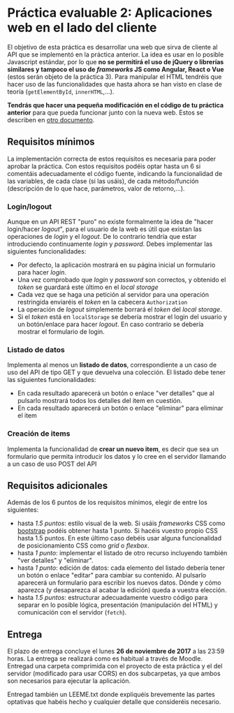 # Práctica evaluable 2: Aplicaciones web en el lado del cliente

El objetivo de esta práctica es desarrollar una web que sirva de cliente al API que se implementó en la práctica anterior. La idea es usar en lo posible Javascript estándar, por lo que **no se permitirá el uso de jQuery o librerías similares y tampoco el uso de *frameworks* JS como Angular, React o Vue** (estos serán objeto de la práctica 3). Para manipular el HTML tendréis que hacer uso de las funcionalidades que hasta ahora se han visto en clase de teoría (`getElementById`, `innerHTML`,...).

**Tendrás que hacer una pequeña modificación en el código de tu práctica anterior** para que pueda funcionar junto con la nueva web. Estos se describen en [otro documento](estructura_proyecto.html).

## Requisitos mínimos

La implementación correcta de estos requisitos es necesaria para poder aprobar la práctica. Con estos requisitos podéis optar hasta un 6 si comentáis adecuadamente el código fuente, indicando la funcionalidad de las variables, de cada clase (si las usáis), de cada método/función (descripción de lo que hace, parámetros, valor de retorno,...).

### Login/logout

Aunque en un API REST "puro" no existe formalmente la idea de "hacer login/hacer *logout*", para el usuario de la web es útil que existan las operaciones de *login* y el *logout*. De lo contrario tendría que estar introduciendo continuamente *login* y *password*. Debes implementar las siguientes funcionalidades:

- Por defecto, la aplicación mostrará en su página inicial un formulario para hacer *login*.  
- Una vez comprobado que *login* y *password* son correctos, y obtenido el *token* se guardará este último en el *local storage*
- Cada vez que se haga una petición al servidor para una operación restringida enviaréis el *token* en la cabecera `Authorization`
- La operación de *logout* simplemente borrará el *token* del *local storage*. 
- Si el *token* está en `localStorage` se debería mostrar el login del usuario y un botón/enlace para hacer *logout*. En caso contrario se debería mostrar el formulario de login.

### Listado de datos

Implementa al menos un **listado de datos**, correspondiente a un caso de uso del API de tipo GET y que devuelva una colección. El listado debe tener las siguientes funcionalidades:

-  En cada resultado aparecerá un botón o enlace "ver detalles" que al pulsarlo mostrará todos los detalles del item en cuestión.
-  En cada resultado aparecerá un botón o enlace "eliminar" para eliminar el item

### Creación de items

Implementa la funcionalidad de **crear un nuevo item**, es decir que sea un formulario que permita introducir los datos y lo cree en el servidor llamando a un caso de uso POST del API

## Requisitos adicionales

Además de los 6 puntos de los requisitos mínimos, elegir de entre los siguientes:

- hasta *1.5 puntos*: estilo visual de la web. Si usáis *frameworks* CSS como [bootstrap](http://getbootstrap.com/css/) podéis obtener hasta 1 punto. Si hacéis vuestro propio CSS hasta 1.5 puntos. En este último caso debéis usar alguna funcionalidad de posicionamiento CSS como *grid* o *flexbox*.
- hasta *1 punto*: implementar el listado de otro recurso incluyendo también "ver detalles" y "eliminar".
- hasta *1 punto*: edición de datos: cada elemento del listado debería tener un botón o enlace "editar" para cambiar su contenido. Al pulsarlo aparecerá un formulario para escribir los nuevos datos. Dónde y cómo aparezca (y desaparezca al acabar la edición) queda a vuestra elección.
- hasta *1.5 puntos*: estructurar adecuadamente vuestro código para separar en lo posible lógica, presentación (manipulación del HTML) y comunicación con el servidor (`fetch`). 

## Entrega

El plazo de entrega concluye el lunes **26 de noviembre de 2017** a las 23:59 horas. La entrega se realizará como es habitual a través de Moodle. Entregad una carpeta comprimida con el proyecto de esta práctica y el del servidor (modificado para usar CORS) en dos subcarpetas, ya que ambos son necesarios para ejecutar la aplicación. 

Entregad también un LEEME.txt donde expliquéis brevemente las partes optativas que habéis hecho y cualquier detalle que consideréis necesario.